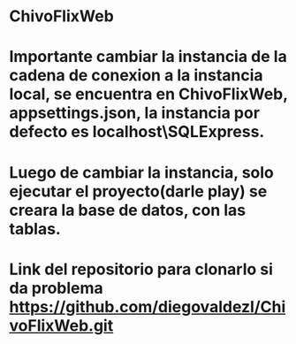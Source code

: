 # ChivoFlixWeb

# Importante cambiar la instancia de la cadena de conexion a la instancia local, se encuentra en ChivoFlixWeb, appsettings.json, la instancia por defecto es localhost\\SQLExpress.
# Luego de cambiar la instancia, solo ejecutar el proyecto(darle play) se creara la base de datos, con las tablas.
# Link del repositorio para clonarlo si da problema https://github.com/diegovaldezl/ChivoFlixWeb.git